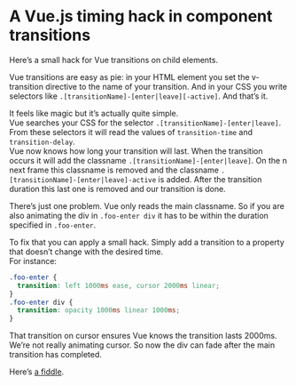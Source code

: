 <!--
  date: 2017-01-28
  modified: 2020-03-16
  slug: vue-js-timing-hack-component-transitions
  type: post
  header: studio04.jpg
  categories: code, CSS, JavaScript
  tags: CSS, Vue, transition
-->

# A Vue.js timing hack in component transitions

Here’s a small hack for Vue transitions on child elements.

Vue transitions are easy as pie: in your HTML element you set the v-transition directive to the name of your transition. And in your CSS you write selectors like `.[transitionName]-[enter|leave][-active]`. And that’s it.

It feels like magic but it’s actually quite simple.  
Vue searches your CSS for the selector `.[transitionName]-[enter|leave]`. From these selectors it will read the values of `transition-time` and `transition-delay`.  
Vue now knows how long your transition will last. When the transition occurs it will add the classname `.[transitionName]-[enter|leave]`. On the n  
next frame this classname is removed and the classname `.[transitionName]-[enter|leave]-active` is added. After the transition duration this last one is removed and our transition is done.

There’s just one problem. Vue only reads the main classname. So if you are also animating the div in `.foo-enter div` it has to be within the duration specified in `.foo-enter`.

To fix that you can apply a small hack. Simply add a transition to a property that doesn’t change with the desired time.  
For instance:

```css
.foo-enter {
  transition: left 1000ms ease, cursor 2000ms linear;
}
.foo-enter div {
  transition: opacity 1000ms linear 1000ms;
}
```

That transition on cursor ensures Vue knows the transition lasts 2000ms. We’re not really animating cursor. So now the div can fade after the main transition has completed.

Here’s [a fiddle](https://jsfiddle.net/Sjeiti/sqyoxs8d/).

